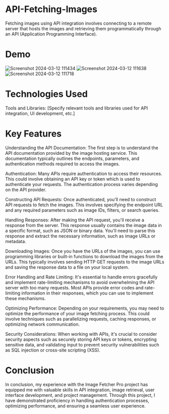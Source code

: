 # API-Fetching-Images

Fetching images using API integration involves connecting to a remote server that hosts the images and retrieving them programmatically through an API (Application Programming Interface). 

# Demo
![Screenshot 2024-03-12 111434](https://github.com/Mayakuntlaanitha/API-Fetching-Images/assets/156880599/39b2d443-4099-4d03-beed-9f8672634b25)
![Screenshot 2024-03-12 111638](https://github.com/Mayakuntlaanitha/API-Fetching-Images/assets/156880599/2b0dc230-1c65-4100-8f30-d466316f966c)
![Screenshot 2024-03-12 111718](https://github.com/Mayakuntlaanitha/API-Fetching-Images/assets/156880599/41786c78-2f2c-4545-b34e-20eb02926cf5)

# Technologies Used
Tools and Libraries: [Specify relevant tools and libraries used for API integration, UI development, etc.]

# Key Features
Understanding the API Documentation: The first step is to understand the API documentation provided by the image hosting service. This documentation typically outlines the endpoints, parameters, and authentication methods required to access the images.

Authentication: Many APIs require authentication to access their resources. This could involve obtaining an API key or token which is used to authenticate your requests. The authentication process varies depending on the API provider.

Constructing API Requests: Once authenticated, you'll need to construct API requests to fetch the images. This involves specifying the endpoint URL and any required parameters such as image IDs, filters, or search queries.

Handling Responses: After making the API request, you'll receive a response from the server. This response usually contains the image data in a specific format, such as JSON or binary data. You'll need to parse this response and extract the necessary information, such as image URLs or metadata.

Downloading Images: Once you have the URLs of the images, you can use programming libraries or built-in functions to download the images from the URLs. This typically involves sending HTTP GET requests to the image URLs and saving the response data to a file on your local system.

Error Handling and Rate Limiting: It's essential to handle errors gracefully and implement rate-limiting mechanisms to avoid overwhelming the API server with too many requests. Most APIs provide error codes and rate-limiting information in their responses, which you can use to implement these mechanisms.

Optimizing Performance: Depending on your requirements, you may need to optimize the performance of your image fetching process. This could involve techniques such as parallelizing requests, caching responses, or optimizing network communication.

Security Considerations: When working with APIs, it's crucial to consider security aspects such as securely storing API keys or tokens, encrypting sensitive data, and validating input to prevent security vulnerabilities such as SQL injection or cross-site scripting (XSS).

# Conclusion

In conclusion, my experience with the Image Fetcher Pro project has equipped me with valuable skills in API integration, image retrieval, user interface development, and project management. Through this project, I have demonstrated proficiency in handling authentication processes, optimizing performance, and ensuring a seamless user experience.
